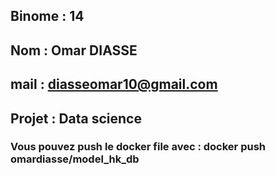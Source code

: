 ## Binome  : 14 
## Nom     : Omar DIASSE
## mail    : diasseomar10@gmail.com
## Projet  : Data science

### Vous pouvez push le docker file avec : docker push omardiasse/model_hk_db
